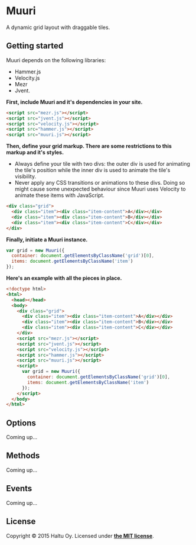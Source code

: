 # Muuri

A dynamic grid layout with draggable tiles.

## Getting started

Muuri depends on the following libraries:
* Hammer.js
* Velocity.js
* Mezr
* Jvent.

**First, include Muuri and it's dependencies in your site.**

```html
<script src="mezr.js"></script>
<script src="jvent.js"></script>
<script src="velocity.js"></script>
<script src="hammer.js"></script>
<script src="muuri.js"></script>
```

**Then, define your grid markup. There are some restrictions to this markup and it's styles.**

* Always define your tile with two divs: the outer div is used for animating the tile's position while the inner div is used to animate the tile's visibility.
* Never apply any CSS transitions or animations to these divs. Doing so might cause some unexpected behaviour since Muuri uses Velocity to animate these items with JavaScript.

```html
<div class="grid">
  <div class="item"><div class="item-content">A</div></div>
  <div class="item"><div class="item-content">B</div></div>
  <div class="item"><div class="item-content">C</div></div>
</div>
```

**Finally, initiate a Muuri instance.**

```javascript
var grid = new Muuri({
  container: document.getElementsByClassName('grid')[0],
  items: document.getElementsByClassName('item')
});
```

**Here's an example with all the pieces in place.**

```html
<!doctype html>
<html>
  <head></head>
  <body>
    <div class="grid">
      <div class="item"><div class="item-content">A</div></div>
      <div class="item"><div class="item-content">B</div></div>
      <div class="item"><div class="item-content">C</div></div>
    </div>
    <script src="mezr.js"></script>
    <script src="jvent.js"></script>
    <script src="velocity.js"></script>
    <script src="hammer.js"></script>
    <script src="muuri.js"></script>
    <script>
      var grid = new Muuri({
        container: document.getElementsByClassName('grid')[0],
        items: document.getElementsByClassName('item')
      });
    </script>
  </body>
</html>
```

## Options

Coming up...

## Methods

Coming up...

## Events

Coming up...

## License

Copyright &copy; 2015 Haltu Oy. Licensed under **[the MIT license](LICENSE.md)**.


